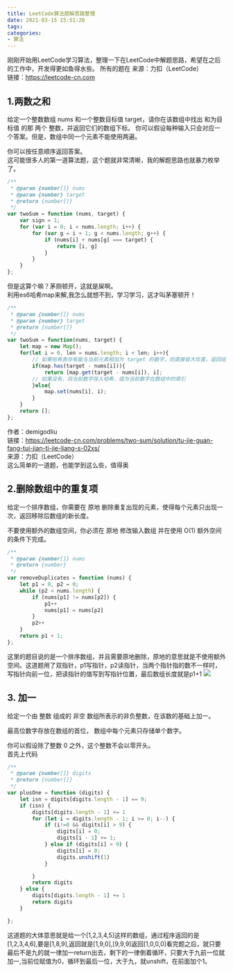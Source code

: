 ```yaml
---
title: LeetCode算法题解思路整理
date: 2021-03-15 15:51:26
tags:
categories:
- 算法
---
```

刚刚开始用LeetCode学习算法，整理一下在LeetCode中解题思路，希望在之后的工作中，开发得更如鱼得水些。 所有的题在
来源：力扣（LeetCode）  
链接：<https://leetcode-cn.com>

## 1.两数之和
给定一个整数数组 nums 和一个整数目标值 target，请你在该数组中找出 和为目标值 的那 两个 整数，并返回它们的数组下标。
你可以假设每种输入只会对应一个答案。但是，数组中同一个元素不能使用两遍。

你可以按任意顺序返回答案。  
这可能很多人的第一道算法题，这个题就非常清晰，我的解题思路也就暴力枚举了。
```js
/**
 * @param {number[]} nums
 * @param {number} target
 * @return {number[]}
 */
var twoSum = function (nums, target) {
    var sign = 1;
    for (var i = 0; i < nums.length; i++) {
        for (var g = i + 1; g < nums.length; g++) {
            if (nums[i] + nums[g] === target) {
                return [i, g]
            }
        }
    }
};
```
但是这算个嘛？茅厕顿开，这就是屎啊。  
利用es6哈希map来解,我怎么就想不到，学习学习，这才叫茅塞顿开！
```js
/**
 * @param {number[]} nums
 * @param {number} target
 * @return {number[]}
 */
var twoSum = function(nums, target) {
    let map = new Map();
    for(let i = 0, len = nums.length; i < len; i++){
        // 如果哈希表存有能与当前元素相加为 target 的数字，则直接皆大欢喜，返回结果
        if(map.has(target - nums[i])){
            return [map.get(target - nums[i]), i];
        // 如果没有，将当前数字存入哈希，值为当前数字在数组中的索引
        }else{
            map.set(nums[i], i);
        }
    }
    return [];
};
```
作者：demigodliu  
链接：https://leetcode-cn.com/problems/two-sum/solution/tu-jie-guan-fang-tui-jian-ti-jie-liang-s-02xs/  
来源：力扣（LeetCode）  
这么简单的一道题，也能学到这么些，值得奥
## 2.删除数组中的重复项
给定一个排序数组，你需要在 原地 删除重复出现的元素，使得每个元素只出现一次，返回移除后数组的新长度。

不要使用额外的数组空间，你必须在 原地 修改输入数组 并在使用 O(1) 额外空间的条件下完成。

```js
/**
 * @param {number[]} nums
 * @return {number}
 */
var removeDuplicates = function (nums) {
    let p1 = 0, p2 = 0;
    while (p2 < nums.length) {
        if (nums[p1] != nums[p2]) {
            p1++
            nums[p1] = nums[p2]
        }
        p2++
    }
    return p1 + 1;
};
```
这里的题目说的是一个排序数组，并且需要原地删除，原地的意思就是不使用额外空间。这道题用了双指针，p1写指针，p2读指针，当两个指针指的数不一样时，写指针向前一位，把读指针的值写到写指针位置，最后数组长度就是p1+1
![](/images/shuangzhiz.png)
## 3. 加一
给定一个由 整数 组成的 非空 数组所表示的非负整数，在该数的基础上加一。

最高位数字存放在数组的首位， 数组中每个元素只存储单个数字。

你可以假设除了整数 0 之外，这个整数不会以零开头。  
首先上代码
```js
/**
 * @param {number[]} digits
 * @return {number[]}
 */
var plusOne = function (digits) {
    let isn = digits[digits.length - 1] == 9;
    if (isn) {
        digits[digits.length - 1] += 1
        for (let i = digits.length - 1; i >= 0; i--) {
            if (i!=0 && digits[i] > 9) {
                digits[i] = 0;
                digits[i - 1] += 1;
            } else if (digits[i] > 9) {
                digits[i] = 0;
                digits.unshift(1)
            }

        }
        return digits
    } else {
        digits[digits.length - 1] += 1
        return digits
    }

};
```
这道题的大体意思就是给一个[1,2,3,4,5]这样的数组，通过程序返回的是[1,2,3,4,6],要是[1,8,9],返回就是[1,9,0],[9,9,9]返回[1,0,0,0]看完题之后，就只要最后不是九的就一律加一return出去，剩下的一律倒着循环，只要大于九前一位就加一,当前位赋值为0，循环到最后一位，大于九，就unshift，在前面加个1。